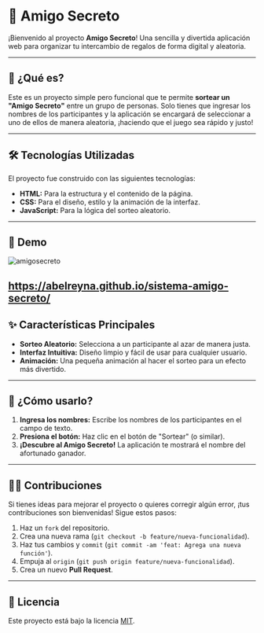 # 🎁 Amigo Secreto

¡Bienvenido al proyecto **Amigo Secreto**! Una sencilla y divertida aplicación web para organizar tu intercambio de regalos de forma digital y aleatoria.

---

## 🧐 ¿Qué es?

Este es un proyecto simple pero funcional que te permite **sortear un "Amigo Secreto"** entre un grupo de personas. Solo tienes que ingresar los nombres de los participantes y la aplicación se encargará de seleccionar a uno de ellos de manera aleatoria, ¡haciendo que el juego sea rápido y justo!

---

## 🛠️ Tecnologías Utilizadas

El proyecto fue construido con las siguientes tecnologías:

* **HTML:** Para la estructura y el contenido de la página.
* **CSS:** Para el diseño, estilo y la animación de la interfaz.
* **JavaScript:** Para la lógica del sorteo aleatorio.

---
## 📸 Demo
![amigosecreto](https://github.com/user-attachments/assets/40f8f9c2-a0d1-49cf-86b3-1008f8b3ed2c)

https://abelreyna.github.io/sistema-amigo-secreto/
---

## ✨ Características Principales

* **Sorteo Aleatorio:** Selecciona a un participante al azar de manera justa.
* **Interfaz Intuitiva:** Diseño limpio y fácil de usar para cualquier usuario.
* **Animación:** Una pequeña animación al hacer el sorteo para un efecto más divertido.

---

## 🚀 ¿Cómo usarlo?

1.  **Ingresa los nombres:** Escribe los nombres de los participantes en el campo de texto.
2.  **Presiona el botón:** Haz clic en el botón de "Sortear" (o similar).
3.  **¡Descubre al Amigo Secreto!** La aplicación te mostrará el nombre del afortunado ganador.

---

## 👩‍💻 Contribuciones

Si tienes ideas para mejorar el proyecto o quieres corregir algún error, ¡tus contribuciones son bienvenidas! Sigue estos pasos:

1.  Haz un `fork` del repositorio.
2.  Crea una nueva rama (`git checkout -b feature/nueva-funcionalidad`).
3.  Haz tus cambios y `commit` (`git commit -am 'feat: Agrega una nueva función'`).
4.  Empuja al `origin` (`git push origin feature/nueva-funcionalidad`).
5.  Crea un nuevo **Pull Request**.

---

## 📜 Licencia

Este proyecto está bajo la licencia [MIT](https://opensource.org/licenses/MIT).
